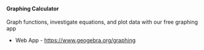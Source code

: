 
#### Graphing Calculator

Graph functions, investigate equations, and plot data with our free graphing app

- Web App - https://www.geogebra.org/graphing